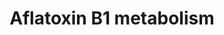 ---
annotations:
- type: Pathway Ontology
  value: aflatoxin metabolic pathway
authors:
- MaintBot
- Thomas
- Egonw
- Christine Chichester
description: '''''''Aflatoxins'''''' are naturally occurring [[wikipedia:mycotoxin|mycotoxin]]s
  that are produced by many species of ''''[[wikipedia:Aspergillus|Aspergillus]]'''',
  a [[wikipedia:fungus|fungus]], most notably ''''[[wikipedia:Aspergillus flavus|Aspergillus
  flavus]]'''' and ''''[[wikipedia:Aspergillus parasiticus|Aspergillus parasiticus]]''''.
  After entering the body, aflatoxins are metabolized by the liver to a reactive intermediate,
  aflatoxin M<sub>1</sub>, an [[wikipedia:epoxide|epoxide]]. Aflatoxin B1 is considered
  the most toxic and is produced by both Aspergillus flavus and Aspergillus parasiticus.  Source:
  [[wikipedia:Aflatoxin|Wikipedia]]'
last-edited: 2019-09-17
organisms:
- Pan troglodytes
redirect_from:
- /index.php/Pathway:WP925
- /instance/WP925
schema-jsonld:
- '@context': https://schema.org/
  '@id': https://wikipathways.github.io/pathways/WP925.html
  '@type': Dataset
  creator:
    '@type': Organization
    name: WikiPathways
  description: '''''''Aflatoxins'''''' are naturally occurring [[wikipedia:mycotoxin|mycotoxin]]s
    that are produced by many species of ''''[[wikipedia:Aspergillus|Aspergillus]]'''',
    a [[wikipedia:fungus|fungus]], most notably ''''[[wikipedia:Aspergillus flavus|Aspergillus
    flavus]]'''' and ''''[[wikipedia:Aspergillus parasiticus|Aspergillus parasiticus]]''''.
    After entering the body, aflatoxins are metabolized by the liver to a reactive
    intermediate, aflatoxin M<sub>1</sub>, an [[wikipedia:epoxide|epoxide]]. Aflatoxin
    B1 is considered the most toxic and is produced by both Aspergillus flavus and
    Aspergillus parasiticus.  Source: [[wikipedia:Aflatoxin|Wikipedia]]'
  keywords:
  - Aflatoxin M1
  - AKR7A2
  - Q9N256_PANTR
  - Aflatoxin B1-6,8-dialcohol
  - Aflatoxin M1 epoxide
  - aflatoxin B1
  - Aflatoxin B1 dialdehyde
  - AKR7A3
  - Aflatoxin B1 8,9-dihydrodiol
  - Aflatoxin B1 C6-monoalcohol
  - Aflatoxin-endo-B1-8,9-epoxide
  - Aflatoxin B1 C6-monoaldehyde
  - Aflatoxin B1 exo-8,9-epoxide-GSH
  - XR_022976.1
  - Aflatoxin B1 C8-monoalcohol
  - CYP2A13
  - Aflatoxin B1 C8-monoaldehyde
  - Aflatoxin Q1
  - GSTT1
  - B1NL93_PANTR
  - Aflatoxin B1 exo-8,9-epoxide
  - GSTM1
  license: CC0
  name: Aflatoxin B1 metabolism
seo: CreativeWork
title: Aflatoxin B1 metabolism
wpid: WP925
---